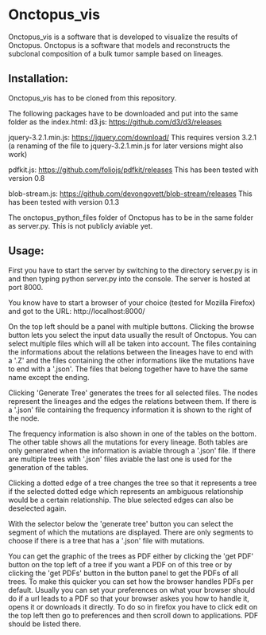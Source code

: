 # Onctopus_vis

Onctopus_vis is a software that is developed to visualize the results of Onctopus.
Onctopus is a software that models and reconstructs the subclonal composition of a bulk tumor sample based on lineages.

## Installation:

Onctopus_vis has to be cloned from this repository.

The following packages have to be downloaded and put into the same folder as the index.html:
d3.js: https://github.com/d3/d3/releases

jquery-3.2.1.min.js: https://jquery.com/download/                    This requires version 3.2.1 (a renaming of the file to jquery-3.2.1.min.js for later versions might also work)

pdfkit.js: https://github.com/foliojs/pdfkit/releases                This has been tested with version 0.8

blob-stream.js: https://github.com/devongovett/blob-stream/releases  This has been tested with version 0.1.3

The onctopus_python_files folder of Onctopus has to be in the same folder as server.py. This is not publicly aviable yet.

## Usage:

First you have to start the server by switching to the directory server.py is in and then typing python server.py into the console.
The server is hosted at port 8000.

You know have to start a browser of your choice (tested for Mozilla Firefox) and got to the URL: http://localhost:8000/

On the top left should be a panel with multiple buttons. Clicking the browse button lets you select the input data
usually the result of Onctopus. You can select multiple files which will all be taken into account.
The files containing the informations about the relations between the lineages have to end with a '.Z'
and the files containing the other informations like the mutations have to end with a '.json'.
The files that belong together have to have the same name except the ending.

Clicking 'Generate Tree' generates the trees for all selected files. The nodes represent the lineages 
and the edges the relations between them. If there is a '.json' file containing the frequency information 
it is shown to the right of the node.

The frequency information is also shown in one of the tables on the bottom. The other table shows all the mutations for every lineage.
Both tables are only generated when the information is aviable through a '.json' file. If there are multiple trees 
with '.json' files aviable the last one is used for the generation of the tables.

Clicking a dotted edge of a tree changes the tree so that it represents a tree if the selected dotted edge which represents an
ambiguous relationship would be a certain relationship. The blue selected edges can also be deselected again.

With the selector below the 'generate tree' button you can select the segment of which the mutations are displayed. 
There are only segments to choose if there is a tree that has a '.json' file with mutations.

You can get the graphic of the trees as PDF either by clicking the 'get PDF' button on the top left of a tree 
if you want a PDF on of this tree or by clicking the 'get PDFs' button in the button panel to get 
the PDFs of all trees. To make this quicker you can set how the browser handles PDFs per default.
Usually you can set your preferences on what your browser should do if a url leads to a PDF 
so that your browser askes you how to handle it, opens it or downloads it directly. 
To do so in firefox you have to click edit on the top left then go to preferences and then scroll down to applications. 
PDF should be listed there.
